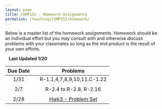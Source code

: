 ```yaml
---
layout: page
title: COMP152 - Homework Assignments
permalink: /teaching/COMP152/homework/
---
```


Below is a master list of the homework assignments. Homework should be an individual effort but you may consult with and otherwise discuss problems with your classmates so long as the end product is the result of your own efforts.

&nbsp;&nbsp;&nbsp;**Last Updated 1/20**


| Due Date | | Problems |
|:----: | :----: | :----: |
|1/31  | | R-1.1,4,7,8,9,10,11.C-1.22 |
| | | |
|2/7 | | R-2.4 to R-2.8, R-2.16 |
| | | |
|2/28 | | [Hwk3 - Problem Set](/teaching/COMP151/homework/homework3) |
